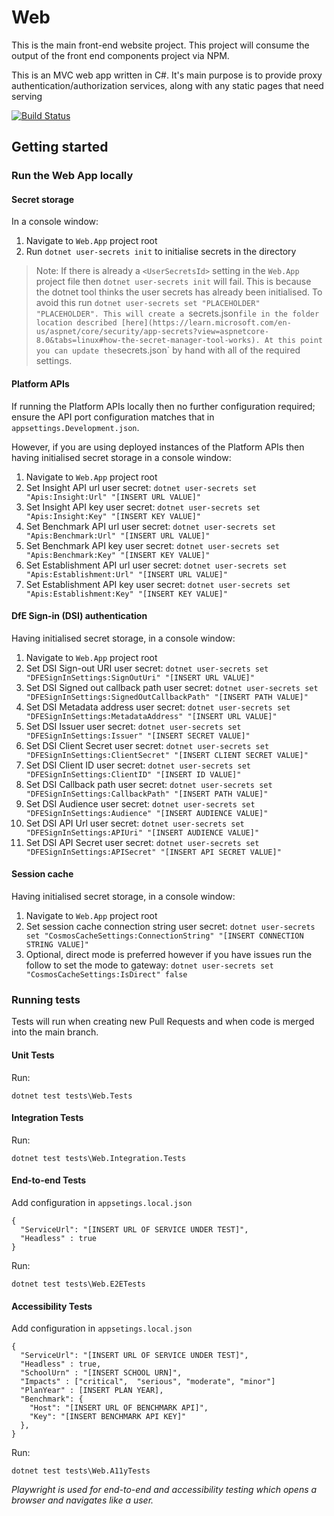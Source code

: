 # Web

This is the main front-end website project. This project will consume the output of the front end components project via NPM.

This is an MVC web app written in C#. It's main purpose is to provide proxy authentication/authorization services, along with any static pages that need serving

[![Build Status](https://dfe-ssp.visualstudio.com/s198-DfE-Benchmarking-service/_apis/build/status%2FWeb%20CICD?branchName=main)](https://dfe-ssp.visualstudio.com/s198-DfE-Benchmarking-service/_build/latest?definitionId=2600&branchName=main)

## Getting started

### Run the Web App locally

#### Secret storage
In a console window:
1. Navigate to `Web.App` project root
2. Run `dotnet user-secrets init` to initialise secrets in the directory

> Note: If there is already a `<UserSecretsId>` setting in the `Web.App` project file then `dotnet user-secrets init` will fail. This is because the dotnet tool thinks the user secrets has already been initialised. To avoid this run `dotnet user-secrets set "PLACEHOLDER" "PLACEHOLDER". This will create a `secrets.json` file in the folder location described [here](https://learn.microsoft.com/en-us/aspnet/core/security/app-secrets?view=aspnetcore-8.0&tabs=linux#how-the-secret-manager-tool-works). At this point you can update the `secrets.json` by hand with all of the required settings.

#### Platform APIs
If running the Platform APIs locally then no further configuration required; ensure the API port configuration matches that in `appsettings.Development.json`.

However, if you are using deployed instances of the Platform APIs then having initialised secret storage in a console window:
1. Navigate to `Web.App` project root
2. Set Insight API url user secret: `dotnet user-secrets set "Apis:Insight:Url" "[INSERT URL VALUE]"`
3. Set Insight API key user secret: `dotnet user-secrets set "Apis:Insight:Key" "[INSERT KEY VALUE]"`
4. Set Benchmark API url user secret: `dotnet user-secrets set "Apis:Benchmark:Url" "[INSERT URL VALUE]"`
5. Set Benchmark API key user secret: `dotnet user-secrets set "Apis:Benchmark:Key" "[INSERT KEY VALUE]"`
6. Set Establishment API url user secret: `dotnet user-secrets set "Apis:Establishment:Url" "[INSERT URL VALUE]"`
7. Set Establishment API key user secret: `dotnet user-secrets set "Apis:Establishment:Key" "[INSERT KEY VALUE]"`

#### DfE Sign-in (DSI) authentication
Having initialised secret storage, in a console window:
1. Navigate to `Web.App` project root
2. Set DSI Sign-out URI user secret: `dotnet user-secrets set "DFESignInSettings:SignOutUri" "[INSERT URL VALUE]"`
3. Set DSI Signed out callback path user secret: `dotnet user-secrets set "DFESignInSettings:SignedOutCallbackPath" "[INSERT PATH VALUE]"`
4. Set DSI Metadata address user secret: `dotnet user-secrets set "DFESignInSettings:MetadataAddress" "[INSERT URL VALUE]"`
5. Set DSI Issuer user secret: `dotnet user-secrets set "DFESignInSettings:Issuer" "[INSERT SECRET VALUE]"`
6. Set DSI Client Secret user secret: `dotnet user-secrets set "DFESignInSettings:ClientSecret" "[INSERT CLIENT SECRET VALUE]"`
7. Set DSI Client ID user secret: `dotnet user-secrets set "DFESignInSettings:ClientID" "[INSERT ID VALUE]"`
8. Set DSI Callback path user secret: `dotnet user-secrets set "DFESignInSettings:CallbackPath" "[INSERT PATH VALUE]"`
9. Set DSI Audience user secret: `dotnet user-secrets set "DFESignInSettings:Audience" "[INSERT AUDIENCE VALUE]"`
10. Set DSI API Url user secret: `dotnet user-secrets set "DFESignInSettings:APIUri" "[INSERT AUDIENCE VALUE]"`
11. Set DSI API Secret user secret: `dotnet user-secrets set "DFESignInSettings:APISecret" "[INSERT API SECRET VALUE]"`

#### Session cache
Having initialised secret storage, in a console window:
1. Navigate to `Web.App` project root
2. Set session cache connection string user secret: `dotnet user-secrets set "CosmosCacheSettings:ConnectionString" "[INSERT CONNECTION STRING VALUE]"`
3. Optional, direct mode is preferred however if you have issues run the follow to set the mode to gateway: `dotnet user-secrets set "CosmosCacheSettings:IsDirect" false`

### Running tests

Tests will run when creating new Pull Requests and when code is merged into the main branch.
#### Unit Tests
Run:
```
dotnet test tests\Web.Tests
```
#### Integration Tests
Run:
```
dotnet test tests\Web.Integration.Tests
```

#### End-to-end Tests
Add configuration in `appsetings.local.json`
```
{
  "ServiceUrl": "[INSERT URL OF SERVICE UNDER TEST]",
  "Headless" : true
}
```
Run:
```
dotnet test tests\Web.E2ETests
```
#### Accessibility Tests
Add configuration in `appsetings.local.json`
```
{
  "ServiceUrl": "[INSERT URL OF SERVICE UNDER TEST]",
  "Headless" : true,
  "SchoolUrn" : "[INSERT SCHOOL URN]",
  "Impacts" : ["critical",  "serious", "moderate", "minor"]
  "PlanYear" : [INSERT PLAN YEAR],
  "Benchmark": {
    "Host": "[INSERT URL OF BENCHMARK API]",
    "Key": "[INSERT BENCHMARK API KEY]"
  },
}
```
Run:
```
dotnet test tests\Web.A11yTests
```

_Playwright is used for end-to-end and accessibility testing which opens a browser and navigates like a user._

